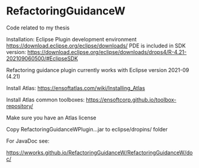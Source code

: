 # RefactoringGuidanceW
Code related to my thesis

Installation:
Eclipse Plugin development environment
https://download.eclipse.org/eclipse/downloads/
PDE is included in SDK version:
https://download.eclipse.org/eclipse/downloads/drops4/R-4.21-202109060500/#EclipseSDK

Refactoring guidance plugin currently works with Eclipse version 2021-09 (4.21)

Install Atlas:
https://ensoftatlas.com/wiki/Installing_Atlas

Install Atlas common toolboxes:
https://ensoftcorp.github.io/toolbox-repository/

Make sure you have an Atlas license

Copy RefactoringGuidanceWPlugin...jar to eclipse/dropins/ folder

For JavaDoc see:

https://wworks.github.io/RefactoringGuidanceW/RefactoringGuidanceW/doc/




